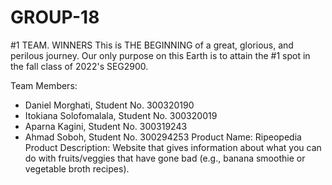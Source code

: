 # GROUP-18
#1 TEAM. WINNERS
This is THE BEGINNING of a great, glorious, and perilous journey. Our only purpose on this Earth is to attain the #1 spot in the fall class of 2022's SEG2900.

Team Members:
- Daniel Morghati, Student No. 300320190
- Itokiana Solofomalala, Student No. 300320019
- Aparna Kagini, Student No. 300319243
- Ahmad Soboh, Student No. 300294253
Product Name: Ripeopedia
Product Description: Website that gives information about what you can do with fruits/veggies that have gone bad (e.g., banana smoothie or vegetable broth recipes).
